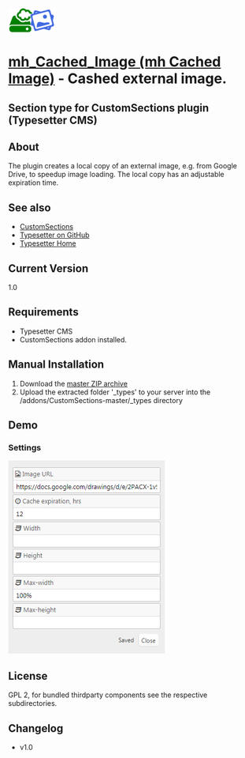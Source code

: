 ![](_types/mh_cached_image/ui_icon.png)
# [mh_Cached_Image (mh Cached Image)](https://github.com/mahotilo/CS.mh_Cached_Image) - Cashed external image. 
## Section type for CustomSections plugin (Typesetter CMS)


## About
The plugin creates a local copy of an external image, e.g. from Google Drive, to speedup image loading. The local copy has an adjustable expiration time.

## See also 
* [CustomSections](https://github.com/juek/CustomSections)
* [Typesetter on GitHub](https://github.com/Typesetter/Typesetter)
* [Typesetter Home](http://www.typesettercms.com)

## Current Version 
1.0

## Requirements
* Typesetter CMS
* CustomSections addon installed.

## Manual Installation
1. Download the [master ZIP archive](https://github.com/mahotilo/CS.mh_Cached_Image/archive/master.zip)
2. Upload the extracted folder '_types' to your server into the /addons/CustomSections-master/_types directory


## Demo
### Settings
![image](demo/settings.png)


## License
GPL 2, for bundled thirdparty components see the respective subdirectories.

## Changelog
* v1.0 
